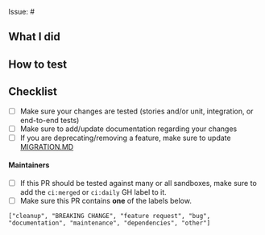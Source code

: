 Issue: #

<!-- Thank you for contributing to Storybook! If your PR is related to an issue, provide the number(s) above, e.g. #1000, #1001 -->

## What I did

<!-- Briefly describe what your PR does -->

## How to test

<!-- Please include the steps to test your changes here. For example:

1. Run a sandbox for template, e.g. `yarn task --task sandbox --start-from auto --template react-vite/default-ts`
2. Open Storybook in your browser
3. Access X story

-->

## Checklist

<!-- Please check (put an "x" inside the "[ ]") the applicable items below to make sure your PR is ready to be reviewed. -->

- [ ] Make sure your changes are tested (stories and/or unit, integration, or end-to-end tests)
- [ ] Make sure to add/update documentation regarding your changes
- [ ] If you are deprecating/removing a feature, make sure to update
      [MIGRATION.MD](https://github.com/storybookjs/storybook/blob/next/MIGRATION.md)

#### Maintainers

- [ ] If this PR should be tested against many or all sandboxes,
      make sure to add the `ci:merged` or `ci:daily` GH label to it.
- [ ] Make sure this PR contains **one** of the labels below.

`["cleanup", "BREAKING CHANGE", "feature request", "bug", "documentation", "maintenance", "dependencies", "other"]`

<!--

Everybody: Please submit all PRs to the `next` branch unless they are specific to the current release. Storybook maintainers cherry-pick bug and documentation fixes into the `main` branch as part of the release process, so you shouldn't need to worry about this. For additional guidance: https://storybook.js.org/docs/react/contribute/how-to-contribute

-->
